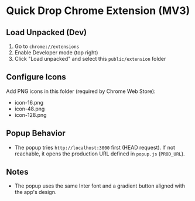 # Quick Drop Chrome Extension (MV3)

## Load Unpacked (Dev)

1. Go to `chrome://extensions`
2. Enable Developer mode (top right)
3. Click "Load unpacked" and select this `public/extension` folder

## Configure Icons

Add PNG icons in this folder (required by Chrome Web Store):

- icon-16.png
- icon-48.png
- icon-128.png

## Popup Behavior

- The popup tries `http://localhost:3000` first (HEAD request). If not reachable, it opens the production URL defined in `popup.js` (`PROD_URL`).

## Notes

- The popup uses the same Inter font and a gradient button aligned with the app's design.
